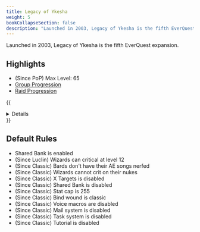 ```yaml
---
title: Legacy of Ykesha
weight: 5
bookCollapseSection: false
description: "Launched in 2003, Legacy of Ykesha is the fifth EverQuest expansion."
---
```


Launched in 2003, Legacy of Ykesha is the fifth EverQuest expansion.

## Highlights

- (Since PoP) Max Level: 65
- [Group Progression](group.md)
- [Raid Progression](raid.md)


{{<details title="Jamfest Rule Overrides">}}
- Enchanter, Cleric, Shaman, Druids and Wizard guildmasters now do services you would expect for a fee of `(level-10) platinum` (10 and below is free)

- Gear is not left on corpses
- Server wide OOC is enabled
- Server wide Auction is enabled
- OOC Regen is enabled
- Heal on level up is enabled
- Class Penalties are disabled
- Race Penalties are disabled
- Since Jamfest is not using classic spells, the rez effects use modern one
- No classes get EXP bonuses ([learn more about exp values](/exp) )
- Return home button is enabled
- Mobs don't flee
- Spells don't unmem on death
- Target buffs are sent
- Mobs no longer push
{{</details>}}

## Default Rules

- Shared Bank is enabled
- (Since Luclin) Wizards can critical at level 12
- (Since Classic) Bards don't have their AE songs nerfed
- (Since Classic) Wizards cannot crit on their nukes
- (Since Classic) X Targets is disabled
- (Since Classic) Shared Bank is disabled
- (Since Classic) Stat cap is 255
- (Since Classic) Bind wound is classic
- (Since Classic) Voice macros are disabled
- (Since Classic) Mail system is disabled
- (Since Classic) Task system is disabled
- (Since Classic) Tutorial is disabled